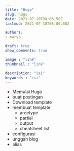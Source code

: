 ```yaml
---
title: "Hugo"
slug: hugo
date: 2021-07-10T08:06:58Z
lastmod: 2021-07-10T08:06:58Z

authors:
- muryp

draft: true
show_comments: true

image : "link"
thumbnail : "link"

description: "isi"
keywords : "isi"
---
```


- Memulai Hugo
- buat postingan
- Download template
- membuat template
  * arcetype
  * partial
  * output
  * cheatsheet list
- configurasi
- unggah blog
- alias

